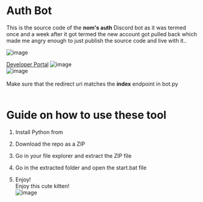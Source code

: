 # Auth Bot 
 
This is the source code of the **nom's auth** Discord bot as it was termed once and a week after it got termed the new account got pulled back which made me angry enough to just publish the source code and live with it..    
  
![image](https://i.e-z.host/t2vbfqy7.png) 

[Developer Portal](https://discord.com/developers/applications) 
![image](https://i.e-z.host/sc0348kj.png)   
![image](https://i.e-z.host/m9ugxrw3.png) 
<br>  
Make sure that the redirect uri matches the **index** endpoint in bot.py    
<br> 
    
# Guide on how to use these tool  
  
1. Install Python from 
  
2. Download the repo as a ZIP   

3. Go in your file explorer and extract the ZIP file      
 
4. Go in the extracted folder and open the start.bat file    
  
5. Enjoy!     
Enjoy this cute kitten!   
![image](https://i.e-z.host/7x11aiiw.png)     